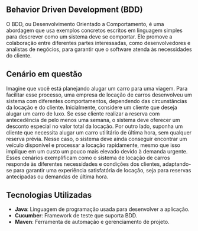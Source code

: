 ## Behavior Driven Development (BDD)
O BDD, ou Desenvolvimento Orientado a Comportamento, é uma abordagem que usa exemplos concretos escritos em linguagem simples para descrever como um sistema deve se comportar. Ele promove a colaboração entre diferentes partes interessadas, como desenvolvedores e analistas de negócios, para garantir que o software atenda às necessidades do cliente.

## Cenário em questão
Imagine que você está planejando alugar um carro para uma viagem. Para facilitar esse processo, uma empresa de locação de carros desenvolveu um sistema com diferentes comportamentos, dependendo das circunstâncias da locação e do cliente.
Inicialmente, considere um cliente que deseja alugar um carro de luxo. Se esse cliente realizar a reserva com antecedência de pelo menos uma semana, o sistema deve oferecer um desconto especial no valor total da locação. Por outro lado, suponha um cliente que necessita alugar um carro utilitário de última hora, sem qualquer reserva prévia. Nesse caso, o sistema deve ainda conseguir encontrar um veículo disponível e processar a locação rapidamente, mesmo que isso implique em um custo um pouco mais elevado devido à demanda urgente.
Esses cenários exemplificam como o sistema de locação de carros responde às diferentes necessidades e condições dos clientes, adaptando-se para garantir uma experiência satisfatória de locação, seja para reservas antecipadas ou demandas de última hora.

## Tecnologias Utilizadas

- **Java**: Linguagem de programação usada para desenvolver a aplicação.
- **Cucumber**: Framework de teste que suporta BDD.
- **Maven**: Ferramenta de automação e gerenciamento de projeto.
